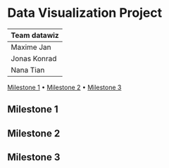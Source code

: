# Data Visualization Project

| Team datawiz |
| -------------- |
| Maxime Jan |
| Jonas Konrad |
| Nana Tian |

[Milestone 1](#milestone-1) • [Milestone 2](#milestone-2) • [Milestone 3](#milestone-3)

## Milestone 1

## Milestone 2

## Milestone 3
